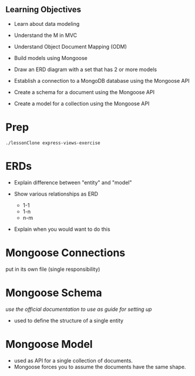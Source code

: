 ## Learning Objectives

* Learn about data modeling
* Understand the M in MVC
* Understand Object Document Mapping (ODM)
* Build models using Mongoose


* Draw an ERD diagram with a set that has 2 or more models
* Establish a connection to a MongoDB database using the Mongoose API
* Create a schema for a document using the Mongoose API
* Create a model for a collection using the Mongoose API

# Prep

```
./lessonClone express-views-exercise
```

# ERDs

* Explain difference between "entity" and "model"
* Show various relationships as ERD

  * 1-1
  * 1-n
  * n-m
* Explain when you would want to do this

# Mongoose Connections

put in its own file (single responsibility)

# Mongoose Schema

_use the official documentation to use as guide for setting up_

* used to define the structure of a single entity

# Mongoose Model

* used as API for a single collection of documents.
* Mongoose forces you to assume the documents have the same
  shape.
